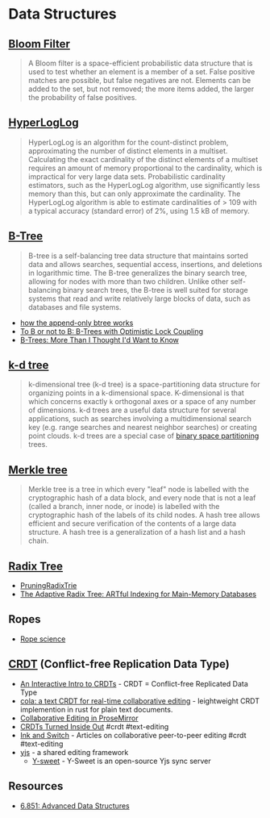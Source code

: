# Data Structures

## [**Bloom Filter**](https://en.wikipedia.org/wiki/Bloom_filter)

> A Bloom filter is a space-efficient probabilistic data structure that is used to test whether an element is a member of a set. False positive matches are possible, but false negatives are not. Elements can be added to the set, but not removed; the more items added, the larger the probability of false positives. 

## [**HyperLogLog**](https://en.wikipedia.org/wiki/HyperLogLog)

> HyperLogLog is an algorithm for the count-distinct problem, approximating the number of distinct elements in a multiset. Calculating the exact cardinality of the distinct elements of a multiset requires an amount of memory proportional to the cardinality, which is impractical for very large data sets. Probabilistic cardinality estimators, such as the HyperLogLog algorithm, use significantly less memory than this, but can only approximate the cardinality. The HyperLogLog algorithm is able to estimate cardinalities of > 109 with a typical accuracy (standard error) of 2%, using 1.5 kB of memory.

## [**B-Tree**](https://en.wikipedia.org/wiki/B-tree)

> B-tree is a self-balancing tree data structure that maintains sorted data and allows searches, sequential access, insertions, and deletions in logarithmic time. The B-tree generalizes the binary search tree, allowing for nodes with more than two children. Unlike other self-balancing binary search trees, the B-tree is well suited for storage systems that read and write relatively large blocks of data, such as databases and file systems. 

- [how the append-only btree works](https://www.bzero.se/ldapd/btree.html)
- [To B or not to B: B-Trees with Optimistic Lock Coupling](https://cedardb.com/blog/optimistic_btrees/)
- [B-Trees: More Than I Thought I'd Want to Know](https://benjamincongdon.me/blog/2021/08/17/B-Trees-More-Than-I-Thought-Id-Want-to-Know/)

## [**k-d tree**](https://en.wikipedia.org/wiki/K-d_tree)

> k-dimensional tree (k-d tree) is a space-partitioning data structure for organizing points in a k-dimensional space. K-dimensional is that which concerns exactly `k` orthogonal axes or a space of any number of dimensions. k-d trees are a useful data structure for several applications, such as searches involving a multidimensional search key (e.g. range searches and nearest neighbor searches) or creating point clouds. k-d trees are a special case of [binary space partitioning](https://en.wikipedia.org/wiki/Binary_space_partitioning) trees.

## [**Merkle tree**](https://en.wikipedia.org/wiki/Merkle_tree)

> Merkle tree is a tree in which every "leaf" node is labelled with the cryptographic hash of a data block, and every node that is not a leaf (called a branch, inner node, or inode) is labelled with the cryptographic hash of the labels of its child nodes. A hash tree allows efficient and secure verification of the contents of a large data structure. A hash tree is a generalization of a hash list and a hash chain.

## [**Radix Tree**](https://en.wikipedia.org/wiki/Radix_tree)

- [PruningRadixTrie](https://github.com/wolfgarbe/PruningRadixTrie)
- [The Adaptive Radix Tree: ARTful Indexing for Main-Memory Databases](https://www.db.in.tum.de/~leis/papers/ART.pdf)

## Ropes

- [Rope science](https://xi-editor.io/docs/rope_science_00.html)

## [**CRDT**](https://en.wikipedia.org/wiki/Conflict-free_replicated_data_type) (Conflict-free Replication Data Type)

- [An Interactive Intro to CRDTs](https://jakelazaroff.com/words/an-interactive-intro-to-crdts/) - CRDT = Conflict-free Replicated Data Type
- [cola: a text CRDT for real-time collaborative editing](https://nomad.foo/blog/cola) - leightweight CRDT implemention in rust for plain text documents.
- [Collaborative Editing in ProseMirror](https://marijnhaverbeke.nl/blog/collaborative-editing.html)
- [CRDTs Turned Inside Out](https://interjectedfuture.com/crdts-turned-inside-out/) #crdt #text-editing
- [Ink and Switch](https://www.inkandswitch.com) - Articles on collaborative peer-to-peer editing #crdt #text-editing
- [yjs](https://yjs.dev) - a shared editing framework
  - [Y-sweet](https://docs.jamsocket.com/y-sweet) - Y-Sweet is an open-source Yjs sync server

## Resources

- [6.851: Advanced Data Structures](https://courses.csail.mit.edu/6.851/spring21/lectures/)

